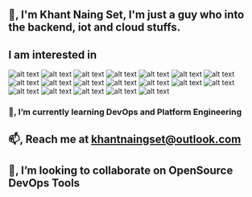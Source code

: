 <!---
khantnaingset-kns/khantnaingset-kns is a ✨ special ✨ repository because its `README.md` (this file) appears on your GitHub profile.
You can click the Preview link to take a look at your changes.
--->
## 👋, I'm Khant Naing Set, I'm just a guy who into the backend, iot and cloud stuffs. ##

## I am interested in ##
![alt text](https://img.shields.io/badge/Amazon_AWS-FF9900?style=for-the-badge&logo=amazonaws&logoColor=white) ![alt text](https://img.shields.io/badge/Google_Cloud-4285F4?style=for-the-badge&logo=google-cloud&logoColor=white) ![alt text](https://img.shields.io/badge/Terraform-7B42BC?style=for-the-badge&logo=terraform&logoColor=white)  ![alt text](https://img.shields.io/badge/Yarn-2C8EBB?style=for-the-badge&logo=yarn&logoColor=white) ![alt text](https://img.shields.io/badge/Go-00ADD8?style=for-the-badge&logo=go&logoColor=white) ![alt text](https://img.shields.io/badge/TypeScript-007ACC?style=for-the-badge&logo=typescript&logoColor=white) ![alt text](https://img.shields.io/badge/eslint-3A33D1?style=for-the-badge&logo=eslint&logoColor=white) ![alt text](https://img.shields.io/badge/prettier-1A2C34?style=for-the-badge&logo=prettier&logoColor=F7BA3E) ![alt text](https://img.shields.io/badge/Notion-000000?style=for-the-badge&logo=notion&logoColor=white) ![alt text](https://img.shields.io/badge/Python-FFD43B?style=for-the-badge&logo=python&logoColor=blue) ![alt text](https://img.shields.io/badge/JavaScript-323330?style=for-the-badge&logo=javascript&logoColor=F7DF1E) ![alt text](https://img.shields.io/badge/Dart-0175C2?style=for-the-badge&logo=dart&logoColor=white) ![alt text](https://img.shields.io/badge/kubernetes-326ce5.svg?&style=for-the-badge&logo=kubernetes&logoColor=white) ![alt text](https://img.shields.io/badge/Docker-2CA5E0?style=for-the-badge&logo=docker&logoColor=white) ![alt text](https://img.shields.io/badge/Deno-white?style=for-the-badge&logo=deno&logoColor=464647) ![alt text](https://img.shields.io/badge/Ansible-000000?style=for-the-badge&logo=ansible&logoColor=white) ![alt text](https://img.shields.io/badge/Pulumi-8A3391?style=for-the-badge&logo=pulumi&logoColor=white) ![alt text](https://img.shields.io/badge/Github%20Actions-282a2e?style=for-the-badge&logo=githubactions&logoColor=367cfe) ![alt text](https://img.shields.io/badge/GitLab-330F63?style=for-the-badge&logo=gitlab&logoColor=white)

### 🌱, I’m currently learning DevOps and Platform Engineering ###

## 📫, Reach me at khantnaingset@outlook.com ##

## 💞️, I’m looking to collaborate on OpenSource DevOps Tools ##
